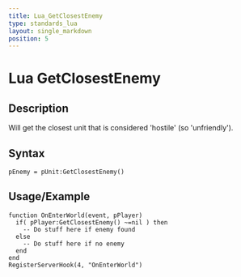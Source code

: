 ```yaml
---
title: Lua_GetClosestEnemy
type: standards_lua
layout: single_markdown
position: 5
---
```


# Lua GetClosestEnemy

## Description

Will get the closest unit that is considered 'hostile' (so 'unfriendly').

## Syntax

```
pEnemy = pUnit:GetClosestEnemy()
```

## Usage/Example

```
function OnEnterWorld(event, pPlayer)
  if( pPlayer:GetClosestEnemy() ~=nil ) then
    -- Do stuff here if enemy found
  else 
    -- Do stuff here if no enemy
  end
end
RegisterServerHook(4, "OnEnterWorld")
```